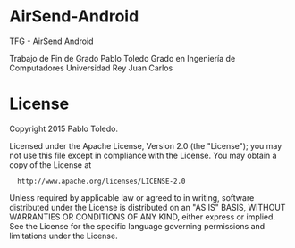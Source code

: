# AirSend-Android
TFG - AirSend Android

Trabajo de Fin de Grado
Pablo Toledo
Grado en Ingeniería de Computadores
Universidad Rey Juan Carlos

# License
 Copyright 2015 Pablo Toledo.
 
 Licensed under the Apache License, Version 2.0 (the "License");
 you may not use this file except in compliance with the License.
 You may obtain a copy of the License at

      http://www.apache.org/licenses/LICENSE-2.0

 Unless required by applicable law or agreed to in writing, software
 distributed under the License is distributed on an "AS IS" BASIS,
 WITHOUT WARRANTIES OR CONDITIONS OF ANY KIND, either express or implied.
 See the License for the specific language governing permissions and
 limitations under the License.
